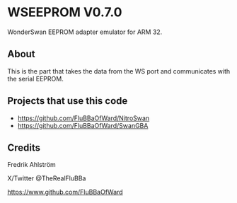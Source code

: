# WSEEPROM V0.7.0

WonderSwan EEPROM adapter emulator for ARM 32.

## About

This is the part that takes the data from the WS port and communicates with the
 serial EEPROM.

## Projects that use this code

* <https://github.com/FluBBaOfWard/NitroSwan>
* <https://github.com/FluBBaOfWard/SwanGBA>

## Credits

Fredrik Ahlström

X/Twitter @TheRealFluBBa

<https://www.github.com/FluBBaOfWard>

